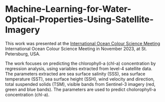 # Machine-Learning-for-Water-Optical-Properties-Using-Satellite-Imagery

This work was presented at the [International Ocean Colour Science Meeting](https://iocs.ioccg.org/iocs-2023-meeting/) International Ocean Colour Science Meeting in November 2023, at St. Petersburg, USA.

The work focuses on predicting the chlorophyll-a (chl-a) concentration by regression analysis, using variables extracted from level-4 satellite data. The parameters extracted are sea surface salinity (SSS), sea surface temperature (SST), sea surface height (SSH), wind velocity and direction, total suspended solids (TSM), visible bands from Sentinel-3 imagery (red, green and blue bands). The parameters are used to predict cholorophyll-a  concentration (chl-a).


